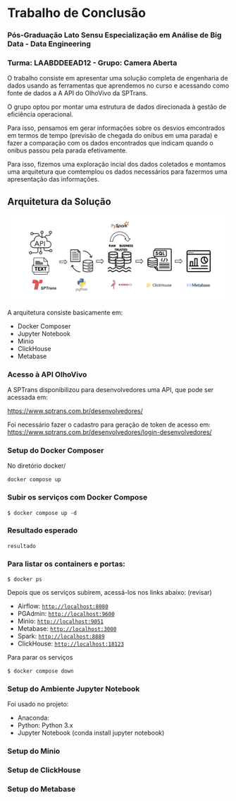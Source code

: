 # Trabalho de Conclusão
### Pós-Graduação Lato Sensu Especialização em Análise de Big Data - Data Engineering
### Turma: LAABDDEEAD12 - Grupo: Camera Aberta

O trabalho consiste em apresentar uma solução completa de engenharia de dados usando as ferramentas que aprendemos no curso e acessando como fonte de dados a A API do OlhoVivo da SPTrans. 

O grupo optou por montar uma estrutura de dados direcionada à gestão de eficiência operacional.

Para isso, pensamos em gerar informações sobre os desvios emcontrados em termos de tempo (previsão de chegada do onibus em uma parada) e fazer a comparação com os dados encontrados que indicam quando o onibus passou pela parada efetivamente. 

Para isso, fizemos uma exploração incial dos dados coletados e montamos uma arquitetura que comtemplou os dados necessários para fazermos uma apresentação das informações.

## Arquitetura da Solução

![arquitetura](./figuras/arquitetura.png "Arquitetura")

A arquitetura consiste basicamente em:

* Docker Composer
* Jupyter Notebook
* Minio
* ClickHouse
* Metabase

### Acesso à API OlhoVivo

A SPTrans disponibilizou para desenvolvedores uma API, que pode ser acessada em:

https://www.sptrans.com.br/desenvolvedores/

Foi necessário fazer o cadastro para geração de token de acesso em: https://www.sptrans.com.br/desenvolvedores/login-desenvolvedores/

### Setup do Docker Composer

No diretório docker/

```
docker compose up
```

### Subir os serviços com Docker Compose

```
$ docker compose up -d
```

### Resultado esperado

```
resultado 

```

### Para listar os containers e portas:

```
$ docker ps
```

Depois que os serviços subirem, acessá-los nos links abaixo: (revisar)

* Airflow: [`http://localhost:8080`](http://localhost:8080)
* PGAdmin: [`http://localhost:9600`](http://localhost:9600)
* Minio: [`http://localhost:9051`](http://localhost:9051)
* Metabase: [`http://localhost:3000`](http://localhost:3000)
* Spark: [`http://localhost:8889`](http://localhost:8889)
* ClickHouse: [`http://localhost:18123`](http://localhost:18123)


Para parar os serviços

```
$ docker compose down
```

### Setup do Ambiente Jupyter Notebook

Foi usado no projeto:

- Anaconda: 
- Python: Python 3.x
- Jupyter Notebook (conda install jupyter notebook)

### Setup do Minio


### Setup de ClickHouse


### Setup do Metabase


